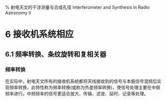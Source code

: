 % 射电天文的干涉测量与合成孔径 Interferometer and Synthesis in Radio Astronomy II

# 6 接收机系统相应

## 6.1 频率转换、条纹旋转和复相关器

### 频率转换

在实际中，射电天文所有的接收机系统都将天线接收到的信号与本振信号混频后实现频率转换，此特性称为频率转换(或称为外差频率转换)，使信号处理主要在中频频率进行。中频频率的信号更适合放大、传输、滤波、延时、记录等处理。